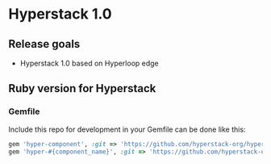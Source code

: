 # Hyperstack 1.0

## Release goals

+ Hyperstack 1.0 based on Hyperloop edge


## Ruby version for Hyperstack

### Gemfile

Include this repo for development in your Gemfile can be done like this:

```ruby
gem 'hyper-component', :git => 'https://github.com/hyperstack-org/hyperstack', :glob => 'ruby/hyper-component/*.gemspec', branch: 'edge'
gem 'hyper-#{component_name}', :git => 'https://github.com/hyperstack-org/hyperstack', :glob => 'ruby/hyper-#{component_name}/*.gemspec', branch: 'edge'
```
